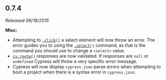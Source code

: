 ## 0.7.4

_Released 06/18/2015_

**Misc:**

- Attempting to [`.click()`](/api/commands/click) a select element will now
  throw an error. The error guides you to using the
  [`.select()`](/api/commands/select) command, as that is the command you should
  use to change a `<select>` value.
- [`cy.route()`](/api/commands/route) responses are now validated. If responses
  are `null` or `undefined` Cypress will throw a very specific error message.
- Cypress will now display `cypress.json` parse errors when attempting to boot a
  project when there is a syntax error in `cypress.json`.
